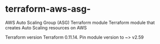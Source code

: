 # terraform-aws-asg-
AWS Auto Scaling Group (ASG) Terraform module
Terraform module that creates Auto Scaling resources on AWS

Terraform version
Terraform 0.11.14. Pin module version to ~> v2.59
